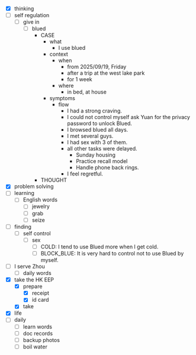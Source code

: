 - [x] thinking
- [ ] self regulation
    - [ ] give in
        - [ ] blued
            - CASE
                - what
                    - I use blued
                - context
                    - when
                        - from 2025/09/19, Friday
                        - after a trip at the west lake park
                        - for 1 week
                    - where
                        - in bed, at house
                - symptoms
                    - flow
                        - I had a strong craving.
                        - I could not control myself ask Yuan for the privacy password to unlock Blued.
                        - I browsed blued all days.
                        - I met several guys.
                        - I had sex with 3 of them.
                        - all other tasks were delayed.
                            - Sunday housing
                            - Practice recall model
                            - Handle phone back rings.
                        - I feel regretful.
            - THOUGHT
- [x] problem solving
- [ ] learning
    - [ ] English words
        - [ ] jewelry
        - [ ] grab
        - [ ] seize
- [ ] finding
    - [ ] self control
        - [ ] sex
            - [ ] COLD: I tend to use Blued more when I get cold.
            - [ ] BLOCK_BLUE: It is very hard to control not to use Blued by myself.
- [ ] I serve Zhou 
    - [ ] daily words
- [x] take the HK EEP
    - [x] prepare
        - [x] receipt
        - [x] id card
    - [x] take
- [x] life
- [ ] daily
    - [ ] learn words
    - [ ] doc records
    - [ ] backup photos
    - [ ] boil water